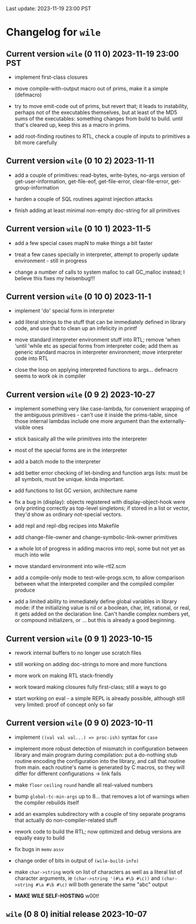 Last update: 2023-11-19 23:00 PST

# Changelog for `wile`

## Current version `wile` (0 11 0) 2023-11-19 23:00 PST

- implement first-class closures

- move compile-with-output macro out of prims, make it a simple (defmacro)

- try to move emit-code out of prims, but revert that; it leads to
  instability, perhaps not of the executables themselves, but at least
  of the MD5 sums of the executables: something changes from build to
  build. until that's cleared up, keep this as a macro in prims.

- add root-finding routines to RTL, check a couple of inputs to primitives
  a bit more carefully

## Current version `wile` (0 10 2) 2023-11-11

- add a couple of primitives: read-bytes, write-bytes, no-args version
  of get-user-information, get-file-eof, get-file-error, clear-file-error,
  get-group-information

- harden a couple of SQL routines against injection attacks

- finish adding at least minimal non-empty doc-string for all primitives

## Current version `wile` (0 10 1) 2023-11-5

- add a few special cases mapN to make things a bit faster

- treat a few cases specially in interpreter, attempt to properly
  update environment - still in progress

- change a number of calls to system malloc to call GC_malloc instead;
  I believe this fixes my heisenbug!!!

## Current version `wile` (0 10 0) 2023-11-1

- implement 'do' special form in interpreter

- add literal strings to the stuff that can be immediately defined
  in library code, and use that to clean up an infelicity in printf

- move standard interpreter environment stuff into RTL; remove 'when
  'until 'while etc as special forms from interpreter code; add them as
  generic standard macros in interpreter environment; move interpreter
  code into RTL

- close the loop on applying interpreted functions to args... defmacro
  seems to work ok in compiler

## Current version `wile` (0 9 2) 2023-10-27

- implement something very like case-lambda, for convenient wrapping
  of the ambiguous primitives - can't use it inside the prims-table,
  since those internal lambdas include one more argument than the
  externally-visible ones

- stick basically all the wile primitives into the interpreter

- most of the special forms are in the interpreter

- add a batch mode to the interpreter

- add better error checking of let-binding and function args lists:
  must be all symbols, must be unique. kinda important.

- add functions to list GC version, architecture name

- fix a bug in (display): objects registered with display-object-hook
  were only printing correctly as top-level singletons; if stored in a
  list or vector, they'd show as ordinary not-special vectors.

- add repl and repl-dbg recipes into Makefile

- add change-file-owner and change-symbolic-link-owner primitives

- a whole lot of progress in adding macros into repl, some but not yet as
  much into wile

- move standard environment into wile-rtl2.scm

- add a compile-only mode to test-wile-progs.scm, to allow comparison
  between what the interpreted compiler and the compiled compiler produce

- add a limited ability to immediately define global variables in library
  mode: if the initializing value is nil or a boolean, char, int, rational,
  or real, it gets added on the declaration line. Can't handle complex
  numbers yet, or compound initializers, or ... but this is already a good
  beginning.

## Current version `wile` (0 9 1) 2023-10-15

- rework internal buffers to no longer use scratch files

- still working on adding doc-strings to more and more functions

- more work on making RTL stack-friendly

- work toward making closures fully first-class; still a ways to go

- start working on eval - a simple REPL is already possible, although
  still very limited: proof of concept only so far

## Current version `wile` (0 9 0) 2023-10-11

- implement `((val val val...) => proc-ish)` syntax for `case`

- implement more robust detection of mismatch in configuration between
  library and main program during compilation: put a do-nothing stub
  routine encoding the configuration into the library, and call that
  routine from main. each routine's name is generated by C macros,
  so they will differ for different configurations -> link fails

- make `floor` `ceiling` `round` handle all real-valued numbers

- bump `global-tc-min-args` up to 8... that removes a lot of warnings
  when the compiler rebuilds itself

- add an examples subdirectory with a couple of tiny separate programs
  that actually do non-compiler-related stuff

- rework code to build the RTL; now optimized and debug versions are
  equally easy to build

- fix bugs in `memv` `assv`

- change order of bits in output of `(wile-build-info)`

- make `char->string` work on list of characters as well as a literal
  list of character arguments, ie `(char->string '(#\a #\b #\c))` and
  `(char->string #\a #\b #\c)` will both generate the same "abc" output

- **MAKE WILE SELF-HOSTING** w00t!

## `wile` (0 8 0) initial release 2023-10-07
